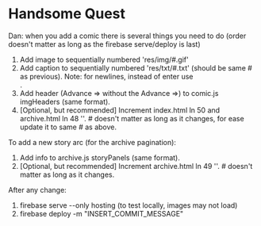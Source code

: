 # Handsome Quest

Dan: when you add a comic there is several things you need to do (order doesn't matter as long as the firebase serve/deploy is last)

1. Add image to sequentially numbered 'res/img/#.gif'
1. Add caption to sequentially numbered 'res/txt/#.txt' (should be same # as previous).  Note: for newlines, instead of enter use <br>.
1. Add header (Advance => without the Advance =>) to comic.js imgHeaders (same format).
1. [Optional, but recommended] Increment index.html ln 50 and archive.html ln 48 '<script src="js/comic.js?v=0.0.#"></script>'.  # doesn't matter as long as it changes, for ease update it to same # as above.

To add a new story arc (for the archive pagination):

1. Add info to archive.js storyPanels (same format).
1. [Optional, but recommended] Increment archive.html ln 49 '<script src="js/archive.js?v=0.1.#"></script>'.  # doesn't matter as long as it changes.

After any change:

1. firebase serve --only hosting (to test locally, images may not load)
1. firebase deploy -m "INSERT_COMMIT_MESSAGE"
